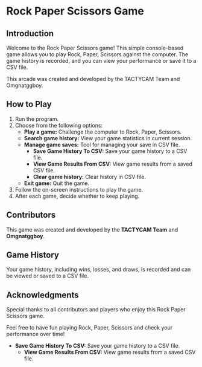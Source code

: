 # Rock Paper Scissors Game

## Introduction
Welcome to the Rock Paper Scissors game! This simple console-based game allows you to play Rock, Paper, Scissors against the computer. The game history is recorded, and you can view your performance or save it to a CSV file.

This arcade was created and developed by the TACTYCAM Team and Omgnatggboy.

## How to Play
1. Run the program.
2. Choose from the following options:
   - **Play a game:** Challenge the computer to Rock, Paper, Scissors.
   - **Search game history:** View your game statistics in current session.
   - **Manage game saves:** Tool for managing your save in CSV file.
       - **Save Game History To CSV:** Save your game history to a CSV file.
       - **View Game Results From CSV:** View game results from a saved CSV file.
       - **Clear game history:** Clear history in CSV file.
   - **Exit game:** Quit the game.
3. Follow the on-screen instructions to play the game.
4. After each game, decide whether to keep playing.

## Contributors
This game was created and developed by the **TACTYCAM Team** and **Omgnatggboy**.

## Game History
Your game history, including wins, losses, and draws, is recorded and can be viewed or saved to a CSV file.

## Acknowledgments
Special thanks to all contributors and players who enjoy this Rock Paper Scissors game.

Feel free to have fun playing Rock, Paper, Scissors and check your performance over time!
- **Save Game History To CSV:** Save your game history to a CSV file.
   - **View Game Results From CSV:** View game results from a saved CSV file.
